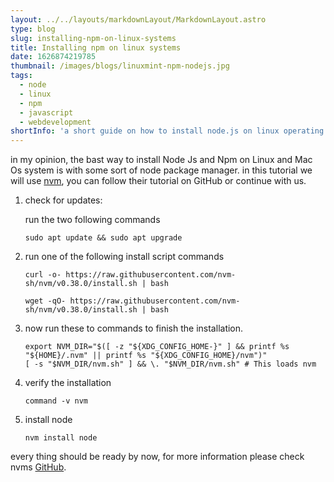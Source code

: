 ```yaml
---
layout: ../../layouts/markdownLayout/MarkdownLayout.astro
type: blog
slug: installing-npm-on-linux-systems
title: Installing npm on linux systems
date: 1626874219785
thumbnail: /images/blogs/linuxmint-npm-nodejs.jpg
tags:
  - node
  - linux
  - npm
  - javascript
  - webdevelopment
shortInfo: 'a short guide on how to install node.js on linux operating systems.'
---
```

in my opinion, the bast way to install Node Js and Npm on Linux and Mac Os system is with some sort of node package manager. in this tutorial we will use [nvm](https://github.com/nvm-sh/nvm), you can follow their tutorial on GitHub or continue with us.

1. check for updates:

    run the two following commands
   
    ```shell
    sudo apt update && sudo apt upgrade
    ```

2. run one of the following install script commands
    ```shell
    curl -o- https://raw.githubusercontent.com/nvm-sh/nvm/v0.38.0/install.sh | bash
    ```
    ```shell
    wget -qO- https://raw.githubusercontent.com/nvm-sh/nvm/v0.38.0/install.sh | bash
    ```

3. now run these to commands to finish the installation.
    ```shell
    export NVM_DIR="$([ -z "${XDG_CONFIG_HOME-}" ] && printf %s "${HOME}/.nvm" || printf %s "${XDG_CONFIG_HOME}/nvm")"
    [ -s "$NVM_DIR/nvm.sh" ] && \. "$NVM_DIR/nvm.sh" # This loads nvm
    ```

4. verify the installation
    ```shell
    command -v nvm
    ```

5. install node
    ```shell
    nvm install node
    ```

every thing should be ready by now, for more information please check nvms [GitHub](https://github.com/nvm-sh/nvm).